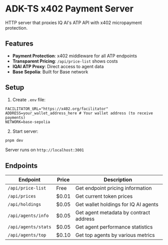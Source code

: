 # ADK-TS x402 Payment Server

HTTP server that proxies IQ AI's ATP API with x402 micropayment protection.

## Features

- **Payment Protection**: x402 middleware for all ATP endpoints
- **Transparent Pricing**: `/api/price-list` shows costs
- **IQAI ATP Proxy**: Direct access to agent data
- **Base Sepolia**: Built for Base network

## Setup

1. Create `.env` file:

```env
FACILITATOR_URL="https://x402.org/facilitator"
ADDRESS=your_wallet_address_here # Your wallet address (to receive payments)
NETWORK=base-sepolia
```

2. Start server:

```bash
pnpm dev
```

Server runs on `http://localhost:3001`

## Endpoints

| Endpoint | Price | Description |
|----------|-------|-------------|
| `/api/price-list` | Free | Get endpoint pricing information |
| `/api/prices` | $0.01 | Get current token prices |
| `/api/holdings` | $0.05 | Get wallet holdings for IQ AI agents |
| `/api/agents/info` | $0.05 | Get agent metadata by contract address |
| `/api/agents/stats` | $0.05 | Get agent performance statistics |
| `/api/agents/top` | $0.10 | Get top agents by various metrics |
